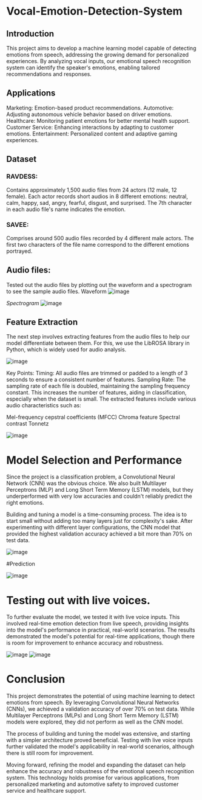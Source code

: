 # Vocal-Emotion-Detection-System
## Introduction

This project aims to develop a machine learning model capable of detecting emotions from speech, addressing the growing demand for personalized experiences. By analyzing vocal inputs, our emotional speech recognition system can identify the speaker's emotions, enabling tailored recommendations and responses.

## Applications

Marketing: Emotion-based product recommendations.
Automotive: Adjusting autonomous vehicle behavior based on driver emotions.
Healthcare: Monitoring patient emotions for better mental health support.
Customer Service: Enhancing interactions by adapting to customer emotions.
Entertainment: Personalized content and adaptive gaming experiences.

## Dataset

### RAVDESS:

Contains approximately 1,500 audio files from 24 actors (12 male, 12 female).
Each actor records short audios in 8 different emotions: neutral, calm, happy, sad, angry, fearful, disgust, and surprised.
The 7th character in each audio file's name indicates the emotion.

### SAVEE:

Comprises around 500 audio files recorded by 4 different male actors.
The first two characters of the file name correspond to the different emotions portrayed.

## Audio files:
Tested out the audio files by plotting out the waveform and a spectrogram to see the sample audio files.
Waveform
![image](https://github.com/user-attachments/assets/5ed89121-9965-4811-8e8d-1f52cc5b651f)

*Spectrogram*
![image](https://github.com/user-attachments/assets/34d812cb-e59f-469d-8df2-036426548c1f)

## Feature Extraction
The next step involves extracting features from the audio files to help our model differentiate between them. For this, we use the LibROSA library in Python, which is widely used for audio analysis.

![image](https://github.com/user-attachments/assets/d38e27eb-97c8-4de4-842d-aaf31ce2db79)

Key Points:
Timing: All audio files are trimmed or padded to a length of 3 seconds to ensure a consistent number of features.
Sampling Rate: The sampling rate of each file is doubled, maintaining the sampling frequency constant. This increases the number of features, aiding in classification, especially when the dataset is small.
The extracted features include various audio characteristics such as:

Mel-frequency cepstral coefficients (MFCC)
Chroma feature
Spectral contrast
Tonnetz

![image](https://github.com/user-attachments/assets/0e7156f1-e108-4cd9-b48d-2a6c3d09db69)

# Model Selection and Performance

Since the project is a classification problem, a Convolutional Neural Network (CNN) was the obvious choice. We also built Multilayer Perceptrons (MLP) and Long Short Term Memory (LSTM) models, but they underperformed with very low accuracies and couldn't reliably predict the right emotions.

Building and tuning a model is a time-consuming process. The idea is to start small without adding too many layers just for complexity's sake. After experimenting with different layer configurations, the CNN model that provided the highest validation accuracy achieved a bit more than 70% on test data.

![image](https://github.com/user-attachments/assets/0caf9b70-1bfb-4240-8c74-68873ee32d1b)

#Prediction

![image](https://github.com/user-attachments/assets/9e31722b-b17e-4584-ab0b-c47237aebb07)

# Testing out with live voices.

To further evaluate the model, we tested it with live voice inputs. This involved real-time emotion detection from live speech, providing insights into the model's performance in practical, real-world scenarios. The results demonstrated the model's potential for real-time applications, though there is room for improvement to enhance accuracy and robustness.

![image](https://github.com/user-attachments/assets/0cfc636e-3307-4ae3-91d1-8b05ef5b2d5e)
![image](https://github.com/user-attachments/assets/c0606dd1-51f3-49e0-afab-27b15dbb29bc)

# Conclusion

This project demonstrates the potential of using machine learning to detect emotions from speech. By leveraging Convolutional Neural Networks (CNNs), we achieved a validation accuracy of over 70% on test data. While Multilayer Perceptrons (MLPs) and Long Short Term Memory (LSTM) models were explored, they did not perform as well as the CNN model.

The process of building and tuning the model was extensive, and starting with a simpler architecture proved beneficial. Testing with live voice inputs further validated the model's applicability in real-world scenarios, although there is still room for improvement.

Moving forward, refining the model and expanding the dataset can help enhance the accuracy and robustness of the emotional speech recognition system. This technology holds promise for various applications, from personalized marketing and automotive safety to improved customer service and healthcare support.










